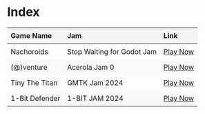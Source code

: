# Index

<table>
  <thead>
    <tr>
      <th style="background-color: #f4f4f4; padding: 8px; text-align: left;">Game Name</th>
      <th style="background-color: #f4f4f4; padding: 8px; text-align: left;">Jam</th>
      <th style="background-color: #f4f4f4; padding: 8px; text-align: left;">Link</th>
    </tr>
  </thead>
  <tbody>
    <tr>
      <td style="padding: 8px;">Nachoroids</td>
      <td style="padding: 8px;">Stop Waiting for Godot Jam</td>
      <td style="padding: 8px;"><a href="https://alevanderbatman.itch.io/nachoroids" target="_blank">Play Now</a></td>
    </tr>
    <tr style="background-color: #f9f9f9;">
      <td style="padding: 8px;">(@)venture</td>
      <td style="padding: 8px;">Acerola Jam 0</td>
      <td style="padding: 8px;"><a href="https://alevanderbatman.itch.io/at-venture" target="_blank">Play Now</a></td>
    </tr>
    <tr>
      <td style="padding: 8px;">Tiny The Titan</td>
      <td style="padding: 8px;">GMTK Jam 2024</td>
      <td style="padding: 8px;"><a href="https://alevanderbatman.itch.io/tiny-the-titan" target="_blank">Play Now</a></td>
    </tr>
    <tr style="background-color: #f9f9f9;">
      <td style="padding: 8px;">1-Bit Defender</td>
      <td style="padding: 8px;">1-BIT JAM 2024</td>
      <td style="padding: 8px;"><a href="https://alevanderbatman.itch.io/1bit-defender" target="_blank">Play Now</a></td>
    </tr>
  </tbody>
</table>
